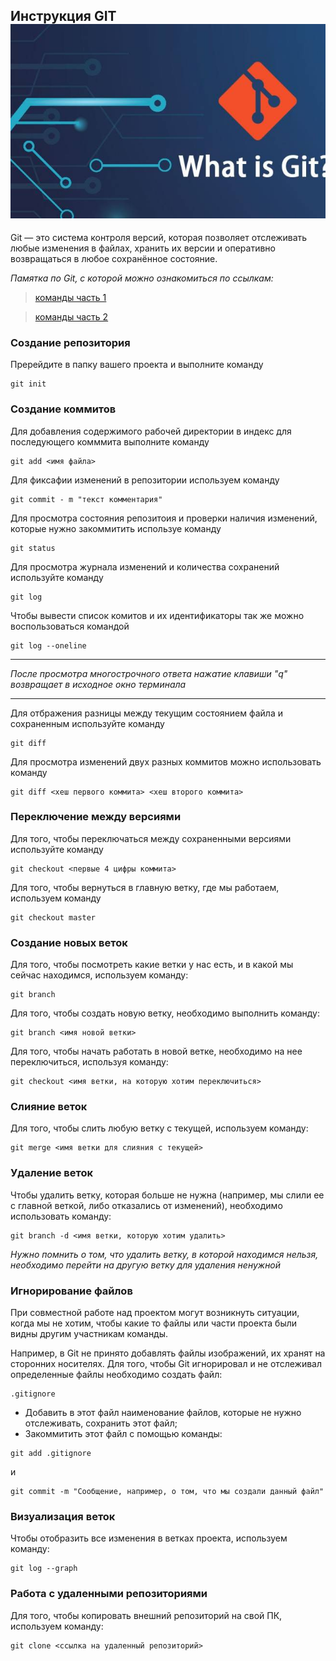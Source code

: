 ##  Инструкция GIT ![логотип git](git.jpg)
Git — это система контроля версий, которая позволяет отслеживать любые изменения в файлах, хранить их версии и оперативно возвращаться в любое сохранённое состояние.

*Памятка по Git, с которой можно ознакомиться по ссылкам:* 
>[команды часть 1](https://habr.com/ru/post/541258/)

>[команды часть 2](https://habr.com/ru/post/542616/)

### Создание репозитория
Пререйдите в папку вашего проекта и выполните команду

```
git init
```
### Создание коммитов
Для добавления содержимого рабочей директории в индекс для последующего комммита выполните команду
```
git add <имя файла>
```

Для фиксафии изменений в репозитории используем команду
```
git commit - m "текст комментария"
```
Для просмотра состояния репозитоия и проверки наличия изменений, которые нужно закоммитить используе команду
```
git status
```
Для просмотра журнала изменений и количества сохранений используйте команду
```
git log
```
Чтобы вывести список комитов и их идентификаторы так же можно воспользоваться командой 
```
git log --oneline
```
___
*После просмотра многострочного ответа нажатие клавиши "q" возвращает в исходное окно терминала*
___

Для отбражения разницы между текущим состоянием файла и сохраненным используйте команду
```
git diff
```
Для просмотра изменений двух разных коммитов можно использовать команду
```
git diff <хеш первого коммита> <хеш второго коммита>
```

### Переключение между версиями
Для того, чтобы переключаться между сохраненными версиями используйте команду

```
git checkout <первые 4 цифры коммита>
```
Для того, чтобы вернуться в главную ветку, где мы работаем, используем команду
```
git checkout master
```
### Создание новых веток
Для того, чтобы посмотреть какие ветки у нас есть, и в какой мы сейчас находимся, используем команду:
```
git branch
```
Для того, чтобы создать новую ветку, необходимо выполнить команду:
```
git branch <имя новой ветки>
```
Для того, чтобы начать работать в новой ветке, необходимо на нее переключиться, используя команду:
```
git checkout <имя ветки, на которую хотим переключиться>
```
### Слияние веток
Для того, чтобы слить любую ветку с текущей, используем команду:
```
git merge <имя ветки для слияния с текущей>
```
### Удаление веток
Чтобы удалить ветку, которая больше не нужна (например, мы слили ее с главной веткой, либо отказались от изменений), необходимо использовать команду:
```
git branch -d <имя ветки, которую хотим удалить>
```
_Нужно помнить о том, что удалить ветку, в которой находимся нельзя, необходимо перейти на другую ветку для удаления ненужной_

### Игнорирование файлов
При совместной работе над проектом могут возникнуть ситуации, когда мы не хотим, чтобы какие то файлы или части проекта были видны другим участникам команды.

Например, в Git не принято добавлять файлы изображений, их хранят на сторонних носителях.
Для того, чтобы Git игнорировал и не отслеживал определенные файлы необходимо создать файл: 
```
.gitignore
```
+ Добавить в этот файл наименование файлов, которые не нужно отслеживать, сохранить этот файл;
+ Закоммитить этот файл с помощью команды:
```
git add .gitignore 
```
и
```
git commit -m "Сообщение, например, о том, что мы создали данный файл"
```
### Визуализация веток
Чтобы отобразить все изменения в ветках проекта, используем команду:
```
git log --graph
```
### Работа с удаленными репозиториями
Для того, чтобы копировать внешний репозиторий на свой ПК, используем команду:
```
git clone <ссылка на удаленный репозиторий>
```
